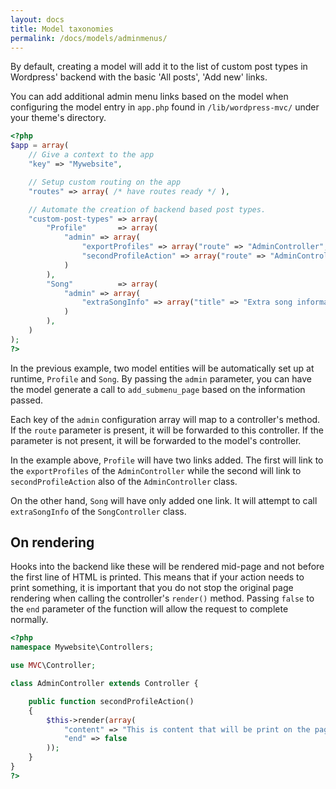 ```yaml
---
layout: docs
title: Model taxonomies
permalink: /docs/models/adminmenus/
---
```


By default, creating a model will add it to the list of custom post types in Wordpress' backend with the basic 'All posts', 'Add new' links.

You can add additional admin menu links based on the model when configuring the model entry in `app.php` found in `/lib/wordpress-mvc/` under your theme's directory.

~~~ php
<?php
$app = array(
    // Give a context to the app
    "key" => "Mywebsite",

    // Setup custom routing on the app
    "routes" => array( /* have routes ready */ ),

    // Automate the creation of backend based post types.
    "custom-post-types" => array(
        "Profile"       => array(
            "admin" => array(
                "exportProfiles" => array("route" => "AdminController", "title" => "Export", "menu-title" => "Export")
                "secondProfileAction" => array("route" => "AdminController", "title" => "Additional link", "menu-title" => "Additional link")
            )
        ),
        "Song"          => array(
            "admin" => array(
                "extraSongInfo" => array("title" => "Extra song information", "menu-title" => "Extra song information")
            )
        ),
    )
);
?>
~~~

In the previous example, two model entities will be automatically set up at runtime, `Profile` and `Song`. By passing the `admin` parameter, you can have the model generate a call to `add_submenu_page` based on the information passed.

Each key of the `admin` configuration array will map to a controller's method. If the `route` parameter is present, it will be forwarded to this controller. If the parameter is not present, it will be forwarded to the model's controller.

In the example above, `Profile` will have two links added. The first will link to the `exportProfiles` of the `AdminController` while the second will link to `secondProfileAction` also of the `AdminController` class.

On the other hand, `Song` will have only added one link. It will attempt to call `extraSongInfo` of the `SongController` class.


## On rendering

Hooks into the backend like these will be rendered mid-page and not before the first line of HTML is printed. This means that if your action needs to print something, it is important that you do not stop the original page rendering when calling the controller's `render()` method. Passing `false` to the `end` parameter of the function will allow the request to complete normally.

~~~ php
<?php
namespace Mywebsite\Controllers;

use MVC\Controller;

class AdminController extends Controller {

    public function secondProfileAction()
    {
        $this->render(array(
            "content" => "This is content that will be print on the page.",
            "end" => false
        ));
    }
}
?>
~~~
